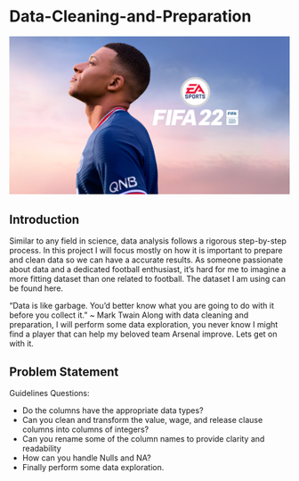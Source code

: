 # Data-Cleaning-and-Preparation

![](fifa.png)

## Introduction

Similar to any field in science, data analysis follows a rigorous step-by-step process. In this project I will focus mostly on how it is important to prepare and clean data so we can have a accurate results. As someone passionate about data and a dedicated football enthusiast, it’s hard for me to imagine a more fitting dataset than one related to football. The dataset I am using can be found here.

“Data is like garbage. You’d better know what you are going to do with it before you collect it.”
~ Mark Twain
Along with data cleaning and preparation, I will perform some data exploration, you never know I might find a player that can help my beloved team Arsenal improve. Lets get on with it.

## Problem Statement

Guidelines Questions:
- Do the columns have the appropriate data types?
- Can you clean and transform the value, wage, and release clause columns into columns of integers?
- Can you rename some of the column names to provide clarity and readability
- How can you handle Nulls and NA?
- Finally perform some data exploration.
